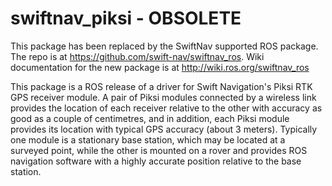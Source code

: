 # swiftnav_piksi - OBSOLETE

This package has been replaced by the SwiftNav supported  ROS package. The repo
is at https://github.com/swift-nav/swiftnav_ros. Wiki documentation for the new
package is at http://wiki.ros.org/swiftnav_ros

This package is a ROS release of a driver for Swift Navigation's Piksi RTK GPS receiver module.
A pair of Piksi modules connected by a wireless link provides the location of each receiver
relative to the other with accuracy as good as a couple of centimetres, and in addition,
each Piksi module provides its location with typical GPS accuracy (about 3 meters).
Typically one module is a stationary base station, which may be located at a surveyed point,
while the other is mounted on a rover and provides ROS navigation software with a highly
accurate position relative to the base station.
